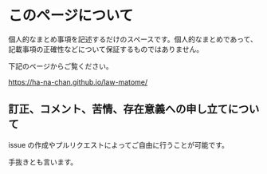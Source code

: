 # このページについて

個人的なまとめ事項を記述するだけのスペースです。個人的なまとめであって、記載事項の正確性などについて保証するものではありません。

下記のページからご覧ください。

https://ha-na-chan.github.io/law-matome/

## 訂正、コメント、苦情、存在意義への申し立てについて

issue の作成やプルリクエストによってご自由に行うことが可能です。

手抜きとも言います。
